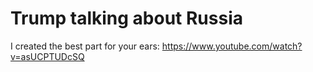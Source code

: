 # Trump talking about Russia

I created the best part for your ears: https://www.youtube.com/watch?v=asUCPTUDcSQ

